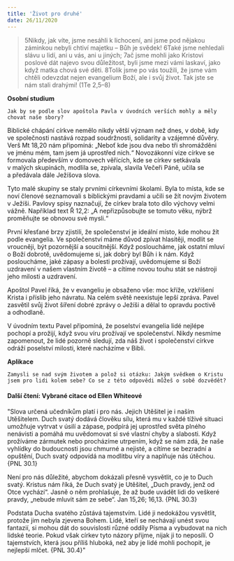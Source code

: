 ```yaml
---
title: 'Život pro druhé'
date: 26/11/2020
---
```


> <p></p>
> 5Nikdy, jak víte, jsme nesáhli k lichocení, ani jsme pod nějakou záminkou nebyli chtiví majetku – Bůh je svědek! 6Také jsme nehledali slávu u lidí, ani u vás, ani u jiných; 7ač jsme mohli jako Kristovi poslové dát najevo svou důležitost, byli jsme mezi vámi laskaví, jako když matka chová své děti. 8Tolik jsme po vás toužili, že jsme vám chtěli odevzdat nejen evangelium Boží, ale i svůj život. Tak jste se nám stali drahými! (1Te 2,5–8)

**Osobní studium**

`Jak by se podle slov apoštola Pavla v úvodních verších mohly a měly chovat naše sbory?`

Biblické chápání církve nemělo nikdy větší význam než dnes, v době, kdy ve společnosti nastává rozpad soudržnosti, solidarity a vzájemné důvěry. Verš Mt 18,20 nám připomíná: „Neboť kde jsou dva nebo tři shromážděni ve jménu mém, tam jsem já uprostřed nich.“ Novozákonní vize církve se formovala především v domovech věřících, kde se církev setkávala v malých skupinách, modlila se, zpívala, slavila Večeři Páně, učila se a předávala dále Ježíšova slova.

Tyto malé skupiny se staly prvními církevními školami. Byla to místa, kde se noví členové seznamovali s biblickými pravdami a učili se žít novým životem v Ježíši. Pavlovy spisy naznačují, že církev brala toto dílo výchovy velmi vážně. Například text Ř 12,2: „A nepřizpůsobujte se tomuto věku, nýbrž proměňujte se obnovou své mysli.“

První křesťané brzy zjistili, že společenství je ideální místo, kde mohou žít podle evangelia. Ve společenství máme důvod zpívat hlasitěji, modlit se vroucněji, být pozornější a soucitnější. Když posloucháme, jak ostatní mluví o Boží dobrotě, uvědomujeme si, jak dobrý byl Bůh i k nám. Když posloucháme, jaké zápasy a bolesti prožívají, uvědomujeme si Boží uzdravení v našem vlastním životě – a cítíme novou touhu stát se nástroji jeho milosti a uzdravení.

Apoštol Pavel říká, že v evangeliu je obsaženo vše: moc kříže, vzkříšení Krista i příslib jeho návratu. Na celém světě neexistuje lepší zpráva. Pavel zasvětil svůj život šíření dobré zprávy o Ježíši a dělal to opravdu poctivě a odhodlaně.

V úvodním textu Pavel připomíná, že poselství evangelia lidé nejlépe pochopí a prožijí, když svou víru prožívají ve společenství. Nikdy nesmíme zapomenout, že lidé pozorně sledují, zda náš život i společenství církve odráží poselství milosti, které nacházíme v Bibli.

**Aplikace**

`Zamysli se nad svým životem a polož si otázku: Jakým svědkem o Kristu jsem pro lidi kolem sebe? Co se z této odpovědi můžeš o sobě dozvědět?`

#### Další čtení: Vybrané citace od Ellen Whiteové

"Slova určená učedníkům platí i pro nás. Jejich Utěšitel je i naším Utěšitelem. Duch svatý dodává člověku sílu, která mu v každé tíživé situaci umožňuje vytrvat v úsilí a zápase, podpírá jej uprostřed světa plného nenávisti a pomáhá mu uvědomovat si své vlastní chyby a slabosti. Když prožíváme zármutek nebo procházíme utrpením, když se nám zdá, že naše vyhlídky do budoucnosti jsou chmurné a nejisté, a cítíme se bezradní a opuštění, Duch svatý odpovídá na modlitbu víry a naplňuje nás útěchou. {PNL 30.1}

Není pro nás důležité, abychom dokázali přesně vysvětlit, co je to Duch svatý. Kristus nám říká, že Duch svatý je Utěšitel, „Duch pravdy, jenž od Otce vychází“. Jasně o něm prohlašuje, že až bude uvádět lidi do veškeré pravdy, „nebude mluvit sám ze sebe“. Jan 15,26; 16,13. {PNL 30.3}

Podstata Ducha svatého zůstává tajemstvím. Lidé ji nedokážou vysvětlit, protože jim nebyla zjevena Bohem. Lidé, kteří se nechávají unést svou fantazií, si mohou dát do souvislosti různé oddíly Písma a vybudovat na nich lidské teorie. Pokud však církev tyto názory přijme, nijak ji to neposílí. O tajemstvích, která jsou příliš hluboká, než aby je lidé mohli pochopit, je nejlepší mlčet. {PNL 30.4}"